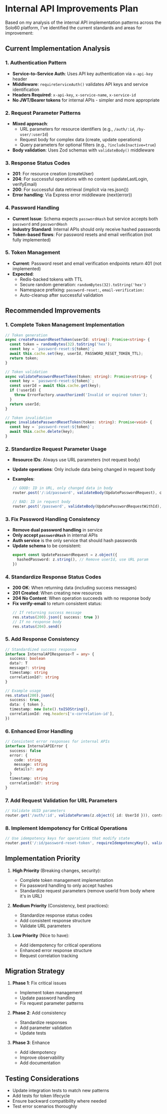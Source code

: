 # Internal API Improvements Plan

Based on my analysis of the internal API implementation patterns across the Solo60 platform, I've identified the current standards and areas for improvement:

## Current Implementation Analysis

### 1. Authentication Pattern

- **Service-to-Service Auth**: Uses API key authentication via `x-api-key` header
- **Middleware**: `requireServiceAuth()` validates API keys and service identification
- **Headers Required**: `x-api-key`, `x-service-name`, `x-service-id`
- **No JWT/Bearer tokens** for internal APIs - simpler and more appropriate

### 2. Request Parameter Patterns

- **Mixed approach**:
  - URL parameters for resource identifiers (e.g., `/auth/:id`, `/by-user/:userId`)
  - Request body for complex data (create, update operations)
  - Query parameters for optional filters (e.g., `?includeInactive=true`)
- **Body validation**: Uses Zod schemas with `validateBody()` middleware

### 3. Response Status Codes

- **201**: For resource creation (createUser)
- **204**: For successful operations with no content (updateLastLogin, verifyEmail)
- **200**: For successful data retrieval (implicit via res.json())
- **Error handling**: Via Express error middleware (next(error))

### 4. Password Handling

- **Current Issue**: Schema expects `passwordHash` but service accepts both `password` and `passwordHash`
- **Industry Standard**: Internal APIs should only receive hashed passwords
- **Token-based flows**: For password resets and email verification (not fully implemented)

### 5. Token Management

- **Current**: Password reset and email verification endpoints return 401 (not implemented)
- **Expected**:
  - Redis-backed tokens with TTL
  - Secure random generation: `randomBytes(32).toString('hex')`
  - Namespace prefixing: `password-reset:`, `email-verification:`
  - Auto-cleanup after successful validation

## Recommended Improvements

### 1. Complete Token Management Implementation

```typescript
// Token generation
async createPasswordResetToken(userId: string): Promise<string> {
  const token = randomBytes(32).toString('hex');
  const key = `password-reset:${token}`;
  await this.cache.set(key, userId, PASSWORD_RESET_TOKEN_TTL);
  return token;
}

// Token validation
async validatePasswordResetToken(token: string): Promise<string> {
  const key = `password-reset:${token}`;
  const userId = await this.cache.get(key);
  if (!userId) {
    throw ErrorFactory.unauthorized('Invalid or expired token');
  }
  return userId;
}

// Token invalidation
async invalidatePasswordResetToken(token: string): Promise<void> {
  const key = `password-reset:${token}`;
  await this.cache.delete(key);
}
```

### 2. Standardize Request Parameter Usage

- **Resource IDs**: Always use URL parameters (not request body)
- **Update operations**: Only include data being changed in request body
- **Examples**:

  ```typescript
  // GOOD: ID in URL, only changed data in body
  router.post('/:id/password', validateBody(UpdatePasswordRequest), controller.updatePassword)

  // BAD: ID in request body
  router.post('/password', validateBody(UpdatePasswordRequestWithId), controller.updatePassword)
  ```

### 3. Fix Password Handling Consistency

- **Remove dual password handling** in service
- **Only accept `passwordHash`** in internal APIs
- **Auth service** is the only service that should hash passwords
- **Update schema** to be consistent:
  ```typescript
  export const UpdatePasswordRequest = z.object({
    hashedPassword: z.string(), // Remove userId, use URL param
  })
  ```

### 4. Standardize Response Status Codes

- **200 OK**: When returning data (including success messages)
- **201 Created**: When creating new resources
- **204 No Content**: When operation succeeds with no response body
- **Fix verify-email** to return consistent status:
  ```typescript
  // If returning success message
  res.status(200).json({ success: true })
  // If no response body
  res.status(204).send()
  ```

### 5. Add Response Consistency

```typescript
// Standardized success response
interface InternalAPIResponse<T = any> {
  success: boolean
  data?: T
  message?: string
  timestamp: string
  correlationId?: string
}

// Example usage
res.status(200).json({
  success: true,
  data: { token },
  timestamp: new Date().toISOString(),
  correlationId: req.headers['x-correlation-id'],
})
```

### 6. Enhanced Error Handling

```typescript
// Consistent error responses for internal APIs
interface InternalAPIError {
  success: false
  error: {
    code: string
    message: string
    details?: any
  }
  timestamp: string
  correlationId?: string
}
```

### 7. Add Request Validation for URL Parameters

```typescript
// Validate UUID parameters
router.get('/auth/:id', validateParams(z.object({ id: UserId })), controller.getUserAuthData)
```

### 8. Implement Idempotency for Critical Operations

```typescript
// Use idempotency keys for operations that modify state
router.post('/:id/password-reset-token', requireIdempotencyKey(), validateBody(CreatePasswordResetTokenRequest), controller.createPasswordResetToken)
```

## Implementation Priority

1. **High Priority** (Breaking changes, security):
   - Complete token management implementation
   - Fix password handling to only accept hashes
   - Standardize request parameters (remove userId from body where it's in URL)

2. **Medium Priority** (Consistency, best practices):
   - Standardize response status codes
   - Add consistent response structure
   - Validate URL parameters

3. **Low Priority** (Nice to have):
   - Add idempotency for critical operations
   - Enhanced error response structure
   - Request correlation tracking

## Migration Strategy

1. **Phase 1**: Fix critical issues
   - Implement token management
   - Update password handling
   - Fix request parameter patterns

2. **Phase 2**: Add consistency
   - Standardize responses
   - Add parameter validation
   - Update tests

3. **Phase 3**: Enhance
   - Add idempotency
   - Improve observability
   - Add documentation

## Testing Considerations

- Update integration tests to match new patterns
- Add tests for token lifecycle
- Ensure backward compatibility where needed
- Test error scenarios thoroughly
